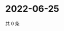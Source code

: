 # 2022-06-25

共 0 条

<!-- BEGIN WEIBO -->
<!-- 最后更新时间 Sat Jun 25 2022 15:01:02 GMT+0800 (China Standard Time) -->

<!-- END WEIBO -->
